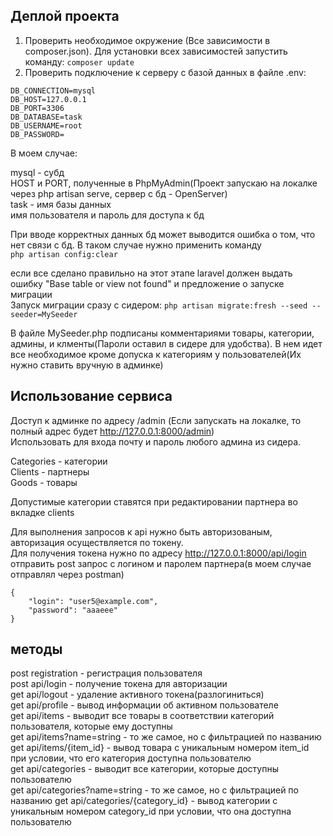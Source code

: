 ## Деплой проекта
1. Проверить необходимое окружение (Все зависимости в composer.json). Для установки всех зависимостей запустить команду: ```composer update```
2. Проверить подключение к серверу с базой данных в файле .env:
```
DB_CONNECTION=mysql
DB_HOST=127.0.0.1
DB_PORT=3306
DB_DATABASE=task
DB_USERNAME=root
DB_PASSWORD=
```
В моем случае:

mysql - субд<br/>
HOST и PORT, полученные в PhpMyAdmin(Проект запускаю на локалке через php artisan serve, сервер с бд - OpenServer)<br/>
task - имя базы данных<br/>
имя пользователя и пароль для доступа к бд<br/>

При вводе корректных данных бд может выводится ошибка о том, что нет связи с бд. В таком случае нужно применить команду  
```php artisan config:clear```

если все сделано правильно на этот этапе laravel должен выдать ошибку "Base table or view not found" и предложение о запуске миграции  
Запуск миграции сразу с сидером:
``` php artisan migrate:fresh --seed --seeder=MySeeder ```  

В файле MySeeder.php подписаны комментариями товары, категории, админы, и клменты(Пароли оставил в сидере для удобства). В нем идет все необходимое кроме допуска к категориям у пользователей(Их нужно ставить вручную в админке)

## Использование сервиса
Доступ к админке по адресу /admin (Если запускать на локалке, то полный адрес будет http://127.0.0.1:8000/admin)  
Использовать для входа почту и пароль любого админа из сидера.  


Categories - категории  
Clients - партнеры  
Goods - товары  

Допустимые категории ставятся при редактировании партнера во вкладке clients

Для выполнения запросов к api нужно быть авторизованым, авторизация осуществляется по токену.  
Для получения токена нужно по адресу http://127.0.0.1:8000/api/login отправить post запрос с логином и паролем партнера(в моем случае отправлял через postman)
```
{
    "login": "user5@example.com",
    "password": "aaaeee"
}
```
## методы

post registration - регистрация пользователя  
post api/login - получение токена для авторизации  
get api/logout - удаление активного токена(разлогиниться)  
get api/profile - вывод информации об активном пользователе  
get api/items - выводит все товары в соответствии категорий пользователя, которые ему доступны   
get api/items?name=string - то же самое, но с фильтрацией по названию   
get api/items/{item_id} - вывод товара с уникальным номером item_id при условии, что его категория доступна пользователю  
get api/categories - выводит все категории, которые доступны пользователю   
get api/categories?name=string - то же самое, но с фильтрацией по названию 
get api/categories/{category_id} - вывод категории с уникальным номером category_id при условии, что она доступна пользователю  


